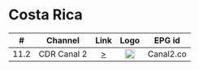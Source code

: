 <h1>Costa Rica</h1>

| #   | Channel        | Link  | Logo | EPG id |
|:---:|:--------------:|:-----:|:----:|:------:|
| 11.2 | CDR Canal 2 |[>](https://d3bgcstab9qhdz.cloudfront.net/hls/canal2.m3u8) | <img height="20" src="https://es.m.wikipedia.org/wiki/Repretel_2_CDR.png"/> | Canal2.co |
